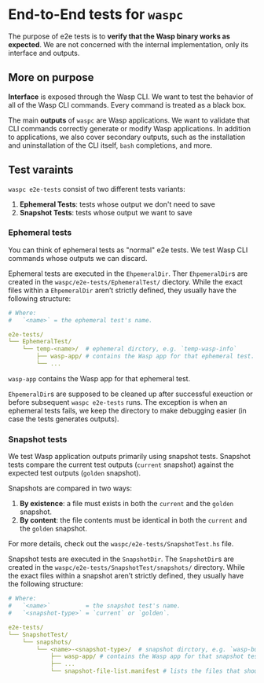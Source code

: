 # End-to-End tests for `waspc`

The purpose of e2e tests is to **verify that the Wasp binary works as expected**.
We are not concerned with the internal implementation, only its interface and outputs.

## More on purpose

**Interface** is exposed through the Wasp CLI.
We want to test the behavior of all of the Wasp CLI commands.
Every command is treated as a black box.

The main **outputs** of `waspc` are Wasp applications.
We want to validate that CLI commands correctly generate or modify Wasp applications.
In addition to applications, we also cover secondary outputs, such as the installation and uninstallation of the CLI itself, `bash` completions, and more.

## Test varaints

`waspc e2e-tests` consist of two different tests variants:

1. **Ephemeral Tests**: tests whose output we don't need to save
2. **Snapshot Tests**: tests whose output we want to save

### Ephemeral tests

You can think of ephemeral tests as "normal" e2e tests.
We test Wasp CLI commands whose outputs we can discard.

Ephemeral tests are executed in the `EhpemeralDir`.
Ther `EhpemeralDir`s are created in the `waspc/e2e-tests/EphemeralTest/` diectory.
While the exact files within a `EhpemeralDir` aren’t strictly defined, they usually have the following structure:

```yaml
# Where:
#   `<name>` = the ephemeral test's name.

e2e-tests/
└── EphemeralTest/
    └── temp-<name>/  # ephemeral dirctory, e.g. `temp-wasp-info`
        ├── wasp-app/ # contains the Wasp app for that ephemeral test.
        └── ...
```

`wasp-app` contains the Wasp app for that ephemeral test.

`EhpemeralDir`s are supposed to be cleaned up after successful exeuction or before subsequent `waspc e2e-tests` runs.
The exception is when an ephemeral tests fails, we keep the directory to make debugging easier (in case the tests generates outputs).


### Snapshot tests

We test Wasp application outputs primarily using snapshot tests.
Snapshot tests compare the current test outputs (`current` snapshot) against the expected test outputs (`golden` snapshot).

Snapshots are compared in two ways:

1. **By existence**: a file must exists in both the `current` and the `golden` snapshot.
2. **By content**: the file contents must be identical in both the `current` and the `golden` snapshot.

For more details, check out the `waspc/e2e-tests/SnapshotTest.hs` file.

Snapshot tests are executed in the `SnapshotDir`.
The `SnapshotDir`s are created in the `waspc/e2e-tests/SnapshotTest/snapshots/` directory.
While the exact files within a snapshot aren’t strictly defined, they usually have the following structure:

```yaml
# Where:
#   `<name>`          = the snapshot test's name.
#   `<snapshot-type>` = `current` or `golden`.

e2e-tests/
└── SnapshotTest/
    └── snapshots/
        └── <name>-<snapshot-type>/  # snapshot dirctory, e.g. `wasp-build-current`, `wasp-build-golden`
            ├── wasp-app/ # contains the Wasp app for that snapshot test
            ├── ...
            └── snapshot-file-list.manifest # lists the files that should exist in the snapshot directory
```